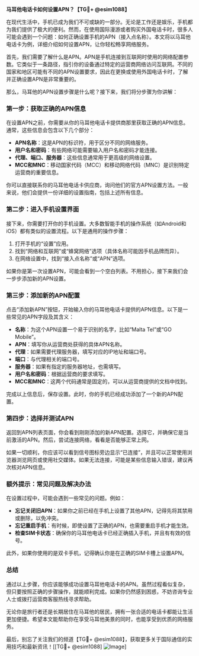 **马耳他电话卡如何设置APN？【TG💪+ @esim1088】**

在现代生活中，手机已成为我们不可或缺的一部分。无论是工作还是娱乐，手机都为我们提供了极大的便利。然而，在使用国际漫游或者购买外国电话卡时，很多人可能会遇到一个问题：如何正确设置手机的APN（接入点名称）。本文将以马耳他电话卡为例，详细介绍如何设置APN，让你轻松畅享网络服务。

首先，我们需要了解什么是APN。APN是手机连接到互联网时使用的网络配置参数。它类似于一条路径，指引你的设备通过特定的运营商网络访问互联网。不同的国家和地区可能有不同的APN设置要求，因此在更换或使用外国电话卡时，了解并正确设置APN是非常重要的。

那么，马耳他的APN设置步骤是什么呢？接下来，我们将分步骤为你讲解：

### 第一步：获取正确的APN信息

在设置APN之前，你需要从你的马耳他电话卡提供商那里获取正确的APN信息。通常，这些信息会包含以下几个部分：
- **APN名称**：这是APN的标识符，用于区分不同的网络服务。
- **用户名和密码**：有些网络可能需要输入用户名和密码才能连接。
- **代理、端口、服务器**：这些信息通常用于更高级的网络设置。
- **MCC和MNC**：移动国家代码（MCC）和移动网络代码（MNC）是识别特定运营商的重要信息。

你可以直接联系你的马耳他电话卡供应商，询问他们的官方APN设置方法。一般来说，他们会提供一份详细的设置指南，包括上述所有信息。

### 第二步：进入手机设置界面

接下来，你需要打开你的手机设置。大多数智能手机的操作系统（如Android和iOS）都有类似的设置流程。以下是通用的操作步骤：

1. 打开手机的“设置”应用。
2. 找到“网络和互联网”或“蜂窝网络”选项（具体名称可能因手机品牌而异）。
3. 在网络设置中，找到“接入点名称”或“APN”选项。

如果你是第一次设置APN，可能会看到一个空白列表。不用担心，接下来我们会一步步添加新的APN设置。

### 第三步：添加新的APN配置

点击“添加新APN”按钮，开始输入你的马耳他电话卡提供的APN信息。以下是一些常见的APN字段及其含义：

- **名称**：为这个APN设置一个易于识别的名字，比如“Malta Tel”或“GO Mobile”。
- **APN**：填写你从运营商处获得的具体APN名称。
- **代理**：如果需要代理服务器，填写对应的IP地址和端口号。
- **端口**：与代理相关的端口号。
- **服务器**：如果有指定的服务器地址，也需填写。
- **用户名和密码**：根据运营商的要求填写。
- **MCC和MNC**：这两个代码通常是固定的，可以从运营商提供的文档中找到。

完成以上信息后，保存设置。此时，你的手机已经成功添加了一个新的APN配置。

### 第四步：选择并测试APN

返回到APN列表页面，你会看到刚刚添加的新APN配置。选择它，并确保它是当前激活的APN。然后，尝试连接网络，看看是否能够正常上网。

如果一切顺利，你应该可以看到信号图标旁边显示“已连接”，并且可以正常使用浏览器浏览网页或使用社交媒体。如果无法连接，可能是某些信息输入错误，建议再次核对APN信息。

### 额外提示：常见问题及解决办法

在设置过程中，可能会遇到一些常见的问题。例如：
- **忘记关闭旧APN**：如果你之前已经在手机上设置了其他APN，记得先将其禁用或删除，以免冲突。
- **忘记重启手机**：有时候，即使设置了正确的APN，也需要重启手机才能生效。
- **检查SIM卡状态**：确保你的马耳他电话卡已经正确插入手机，并且有有效的信号。

此外，如果你使用的是双卡手机，记得确认你是在正确的SIM卡槽上设置APN。

### 总结

通过以上步骤，你应该能够成功设置马耳他电话卡的APN。虽然过程看似复杂，但只要按照正确的步骤操作，就能顺利完成。如果你仍然感到困惑，不妨咨询专业人士或拨打运营商客服热线寻求帮助。

无论你是旅行者还是长期居住在马耳他的居民，拥有一张合适的电话卡都能让生活更加便捷。希望本文能帮助你在享受马耳他美景的同时，也能享受到优质的网络服务。

最后，别忘了关注我们的频道【TG💪+ @esim1088】，获取更多关于国际通信的实用技巧和最新资讯！[[TG💪+ @esim1088] ![Image](https://i.postimg.cc/4NQfJmqS/Snipaste-2025-05-13-00-14-12.png)]
